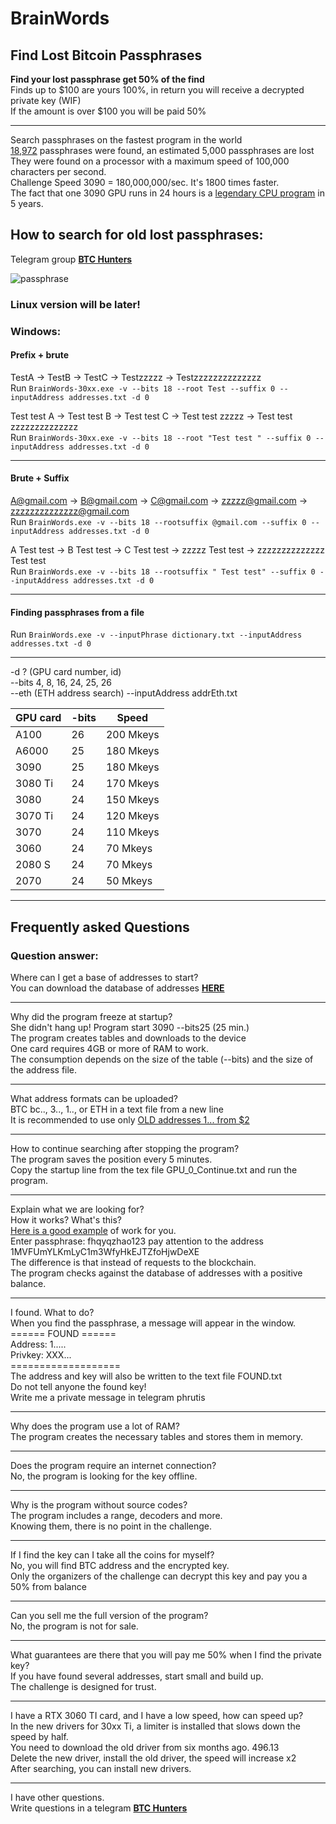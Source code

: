 # BrainWords
## Find Lost Bitcoin Passphrases

**Find your lost passphrase get 50% of the find**</br>
Finds up to $100 are yours 100%, in return you will receive a decrypted private key (WIF)</br>
If the amount is over $100 you will be paid 50%<hr>


Search passphrases on the fastest program in the world</br>
[18,972](https://allprivatekeys.com/hacked-brainwallets-with-balance) passphrases were found, an estimated 5,000 passphrases are lost</br>
They were found on a processor with a maximum speed of 100,000 characters per second.</br>
Challenge Speed 3090 = 180,000,000/sec. It's 1800 times faster.</br>
The fact that one 3090 GPU runs in 24 hours is a [legendary CPU program](https://github.com/ryancdotorg/brainflayer) in 5 years.</br>

## How to search for old lost passphrases:</br>

Telegram group [**BTC Hunters**](https://t.me/wif500)

![passphrase](https://user-images.githubusercontent.com/82582647/189548688-a9ee6e6c-ee3e-4209-820d-c4b965074b2d.png)

### Linux version will be later!

### Windows:
#### Prefix + brute<br>
TestA ->  TestB -> TestC -> Testzzzzz -> Testzzzzzzzzzzzzzz<br>
Run ```BrainWords-30xx.exe -v --bits 18 --root Test --suffix 0 --inputAddress addresses.txt -d 0```

Test test A ->  Test test B -> Test test C -> Test test zzzzz -> Test test zzzzzzzzzzzzzz<br>
Run ```BrainWords-30xx.exe -v --bits 18 --root "Test test " --suffix 0 --inputAddress addresses.txt -d 0```<hr>

#### Brute + Suffix<br>
A@gmail.com ->  B@gmail.com -> C@gmail.com -> zzzzz@gmail.com -> zzzzzzzzzzzzzz@gmail.com<br>
Run ```BrainWords.exe -v --bits 18 --rootsuffix @gmail.com --suffix 0 --inputAddress addresses.txt -d 0```</br>

A Test test ->  B Test test -> C Test test -> zzzzz Test test -> zzzzzzzzzzzzzz Test test</br>
Run ```BrainWords.exe -v --bits 18 --rootsuffix " Test test" --suffix 0 --inputAddress addresses.txt -d 0```<hr>

#### Finding passphrases from a file</br>
Run ```BrainWords.exe -v --inputPhrase dictionary.txt --inputAddress addresses.txt -d 0```<hr>

-d ? (GPU card number, id)</br>
--bits 4, 8, 16, 24, 25, 26</br>
--eth (ETH address search) --inputAddress addrEth.txt

| GPU card   | -bits    | Speed       |
|------------|----------|-------------|
| A100       | 26       | 200 Mkeys   |
| A6000      | 25       | 180 Mkeys   |
| 3090       | 25       | 180 Mkeys   |
| 3080 Ti    | 24       | 170 Mkeys   |
| 3080       | 24       | 150 Mkeys   |
| 3070 Ti    | 24       | 120 Mkeys   |
| 3070       | 24       | 110 Mkeys   |
| 3060       | 24       | 70 Mkeys    |
| 2080 S     | 24       | 70 Mkeys    |
| 2070       | 24       | 50 Mkeys    |
<hr>

## Frequently asked Questions
### Question answer:

Where can I get a base of addresses to start?</br>
You can download the database of addresses [**HERE**](https://github.com/phrutis/BrainWords/releases/tag/1.0)<hr>

Why did the program freeze at startup?</br>
She didn't hang up! Program start 3090 --bits25 (25 min.)</br>
The program creates tables and downloads to the device</br>
One card requires 4GB or more of RAM to work.</br>
The consumption depends on the size of the table (--bits) and the size of the address file.<hr>

What address formats can be uploaded?</br>
BTC bc.., 3.., 1.., or ETH in a text file from a new line</br>
It is recommended to use only [OLD addresses 1... from $2](https://github.com/phrutis/BrainWords/releases/tag/1.0)<hr>

How to continue searching after stopping the program?</br>
The program saves the position every 5 minutes.</br>
Copy the startup line from the tex file GPU_0_Continue.txt and run the program.<hr>

Explain what we are looking for?</br>
How it works? What's this?</br>
[Here is a good example](https://allprivatekeys.com/try-your-passphrase) of work for you.</br>
Enter passphrase: fhqyqzhao123 pay attention to the address 1MVFUmYLKmLyC1m3WfyHkEJTZfoHjwDeXE</br>
The difference is that instead of requests to the blockchain.</br> 
The program checks against the database of addresses with a positive balance.<hr>

I found. What to do?</br>
When you find the passphrase, a message will appear in the window.</br>
====== FOUND ======</br>
Address: 1.....</br>
Privkey: XXX...</br>
===================</br>
The address and key will also be written to the text file FOUND.txt</br>
Do not tell anyone the found key!</br>
Write me a private message in telegram phrutis<hr>

Why does the program use a lot of RAM?</br>
The program creates the necessary tables and stores them in memory.<hr>

Does the program require an internet connection?</br>
No, the program is looking for the key offline.<hr>

Why is the program without source codes?</br>
The program includes a range, decoders and more.</br>
Knowing them, there is no point in the challenge.<hr>

If I find the key can I take all the coins for myself?</br>
No, you will find BTC address and the encrypted key.</br>
Only the organizers of the challenge can decrypt this key and pay you a 50% from balance<hr>

Can you sell me the full version of the program?</br>
No, the program is not for sale.<hr>

What guarantees are there that you will pay me 50% when I find the private key?</br>
If you have found several addresses, start small and build up.</br>
The challenge is designed for trust.<hr>

I have a RTX 3060 TI card, and I have a low speed, how can speed up?</br>
In the new drivers for 30xx Ti, a limiter is installed that slows down the speed by half.</br>
You need to download the old driver from six months ago. 496.13</br>
Delete the new driver, install the old driver, the speed will increase x2</br>
After searching, you can install new drivers.<hr>

I have other questions.</br>
Write questions in a telegram [**BTC Hunters**](https://t.me/wif500)

